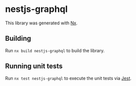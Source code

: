 # nestjs-graphql

This library was generated with [Nx](https://nx.dev).

## Building

Run `nx build nestjs-graphql` to build the library.

## Running unit tests

Run `nx test nestjs-graphql` to execute the unit tests via [Jest](https://jestjs.io).
